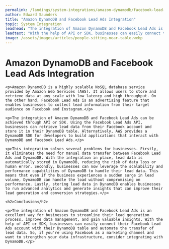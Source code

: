 ```yaml
---
permalink: /landings/system-integrations/amazon-dynamodb/facebook-lead-ads
author: Edward Saunders
title: "Amazon DynamoDB and Facebook Lead Ads Integration"
topic: System Integration
leadhead: "The integration of Amazon DynamoDB and Facebook Lead Ads is an excellent way for businesses to streamline their lead generation process, improve data management, and gain valuable insights"
leadtext: "With the help of API or SDK, businesses can easily connect their Facebook Lead Ads account with their DynamoDB table and automate the transfer of lead data. So, if you're using Facebook as a marketing channel and want to strengthen your data infrastructure, consider integrating with DynamoDB."
image: /assets/images/articles/people-sitting-near-table.webp
---
```

<div class="arttext">	<h1>Amazon DynamoDB and Facebook Lead Ads Integration</h1>
	
	<p>Amazon DynamoDB is a highly scalable NoSQL database service provided by Amazon Web Services (AWS). It allows users to store and retrieve data at any scale with low latency and high throughput. On the other hand, Facebook Lead Ads is an advertising feature that enables businesses to collect lead information from their target audience on Facebook and Instagram.</p>

	<p>The integration of Amazon DynamoDB and Facebook Lead Ads can be achieved through API or SDK. Using the Facebook Lead Ads API, businesses can retrieve lead data from their Facebook account and store it in their DynamoDB table. Alternatively, AWS provides a DynamoDB SDK for developers to build applications that interact with DynamoDB and Facebook Lead Ads.</p>

	<p>This integration solves several problems for businesses. Firstly, it eliminates the need for manual data transfer between Facebook Lead Ads and DynamoDB. With the integration in place, lead data is automatically stored in DynamoDB, reducing the risk of data loss or human error. Secondly, businesses can now leverage the scalability and performance capabilities of DynamoDB to handle their lead data. This means that even if the business experiences a sudden surge in lead volume, DynamoDB can handle the load without compromising on performance. Lastly, storing lead data in DynamoDB enables businesses to run advanced analytics and generate insights that can improve their lead generation and conversion strategies.</p>

	<h2>Conclusion</h2>

	<p>The integration of Amazon DynamoDB and Facebook Lead Ads is an excellent way for businesses to streamline their lead generation process, improve data management, and gain valuable insights. With the help of API or SDK, businesses can easily connect their Facebook Lead Ads account with their DynamoDB table and automate the transfer of lead data. So, if you're using Facebook as a marketing channel and want to strengthen your data infrastructure, consider integrating with DynamoDB.</p>

</div>